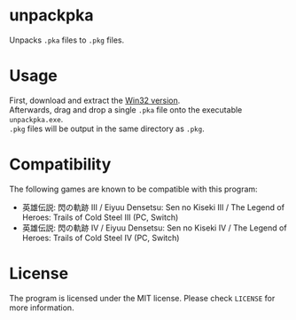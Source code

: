 # unpackpka

Unpacks `.pka` files to `.pkg` files.

# Usage

First, download and extract the [Win32 version](https://github.com/uyjulian/unpackpka/releases/latest/download/unpackpka-win32.zip).  
Afterwards, drag and drop a single `.pka` file onto the executable `unpackpka.exe`.  
`.pkg` files will be output in the same directory as `.pkg`.  

# Compatibility

The following games are known to be compatible with this program:  
* 英雄伝説: 閃の軌跡 III / Eiyuu Densetsu: Sen no Kiseki III / The Legend of Heroes: Trails of Cold Steel III (PC, Switch)
* 英雄伝説: 閃の軌跡 IV / Eiyuu Densetsu: Sen no Kiseki IV / The Legend of Heroes: Trails of Cold Steel IV (PC, Switch)

# License

The program is licensed under the MIT license. Please check `LICENSE` for more information.
